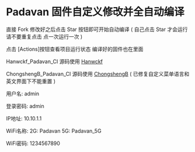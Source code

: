 # Padavan 固件自定义修改并全自动编译

直接 Fork 修改好之后点击 Star 按钮即可开始自动编译 ( 自己点击 Star 才会运行 请不要重复点击 点一次运行一次 ) 

点击 [Actions]按钮查看项目运行状态 编译好的固件也在里面 

Hanwckf_Padavan_CI 源码使用 [Hanwckf](https://github.com/hanwckf/rt-n56u.git)

ChongshengB_Padavan_CI 源码使用 [ChongshengB](https://github.com/chongshengB/rt-n56u.git) ( 已修复自定义菜单语言和英文界面下不能重置 )

用户名: admin

登录密码: admin

IP地址: 10.10.1.1

WiFi名称: 2G: Padavan 5G: Padavan_5G

WiFi密码: 1234567890


